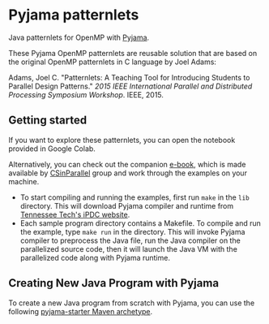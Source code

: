 # Pyjama patternlets

Java patternlets for OpenMP with [Pyjama](https://github.com/ParallelAndReconfigurableComputing/Pyjama). 

These Pyjama OpenMP patternlets are reusable solution that are based on the original OpenMP patternlets in C language by Joel Adams:

Adams, Joel C. "Patternlets: A Teaching Tool for Introducing Students to Parallel Design Patterns." _2015 IEEE International Parallel and Distributed Processing Symposium Workshop_. IEEE, 2015.

## Getting started

If you want to explore these patternlets, you can open the notebook provided in Google Colab. 

Alternatively, you can check out the companion [e-book](https://pdcbook.calvin.edu/pdcbook/RaspberryPiHandout/02simple_program/index.html), which is made available by [CSinParallel](https://csinparallel.org/index.html) group and work through the examples on your machine. 
 - To start compiling and running the examples, first run `make` in the `lib` directory. This will download Pyjama compiler and runtime from [Tennessee Tech's iPDC website](https://www.csc.tntech.edu/pdcincs/index.php/installation/). 
 - Each sample program directory contains a Makefile. To compile and run the example, type `make run` in the directory. This will invoke Pyjama compiler to preprocess the Java file, run the Java compiler on the parallelized source code, then it will launch the Java VM with the parallelized code along with Pyjama runtime. 

## Creating New Java Program with Pyjama

To create a new Java program from scratch with Pyjama, you can use the following [pyjama-starter Maven archetype](https://github.com/rkurniawati/pyjama-starter-archetype/tree/master). 


